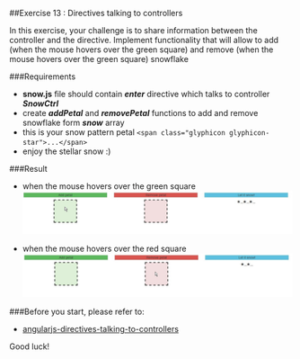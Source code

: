 ##Exercise 13 : Directives talking to controllers

In this exercise, your challenge is to share information between the controller and the directive. 
Implement functionality that will allow to add (when the mouse hovers over the green square) and remove (when the mouse hovers over the green square) snowflake

###Requirements
* **snow.js** file should contain ***enter*** directive which talks to controller ***SnowCtrl***
* create ***addPetal*** and ***removePetal*** functions to add and remove snowflake form ***snow*** array
* this is your snow pattern petal ```<span class="glyphicon glyphicon-star">...</span>```
* enjoy the stellar snow :)

###Result
* when the mouse hovers over the green square
![alt text](app/assets/add.png "Add Petal")

* when the mouse hovers over the red square
![alt text](app/assets/remove.png "Remove Petal")

###Before you start, please refer to:
* [angularjs-directives-talking-to-controllers](https://egghead.io/lessons/angularjs-directives-talking-to-controllers)

Good luck!

